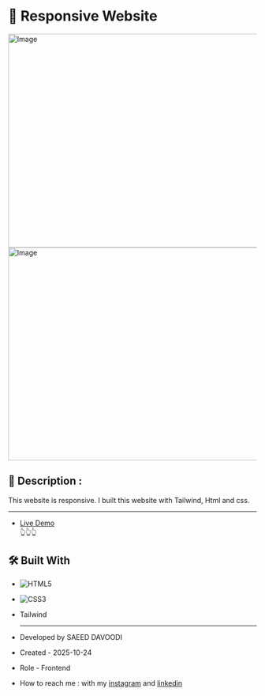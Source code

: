 # 🎯 Responsive Website

<img width="1000" height="432" alt="Image" src="https://github.com/user-attachments/assets/b3f1c1d3-ce0c-4ffb-ae42-cf1b6585b162" />

<img width="1000" height="431" alt="Image" src="https://github.com/user-attachments/assets/4b3f10c4-ad72-4779-9c65-122b5fbbb930" />
  
## 📖 Description : 
This website is responsive.
I built this website with Tailwind, Html and css.
  
---
  
- [Live Demo](https://saeeddavoodi-dev.github.io/project-Tailwind2/) <br>
  👆👆👆
    
  
## 🛠️ Built With
- ![HTML5](https://img.shields.io/badge/HTML5-E34F26?style=flat&logo=html5&logoColor=white)
- ![CSS3](https://img.shields.io/badge/CSS3-1572B6?style=flat&logo=css3&logoColor=white)
- Tailwind
  
  ---
  
- Developed by SAEED DAVOODI

- Created - 2025-10-24

- Role - Frontend

- How to reach me : with my [instagram](https://www.instagram.com/saeed.davodi_dev?igsh=N2dpa2tucm05Ynpl) and [linkedin](https://www.linkedin.com/in/saeed-davoodi-127412368?utm_source=share&utm_campaign=share_via&utm_content=profile&utm_medium=android_app)







